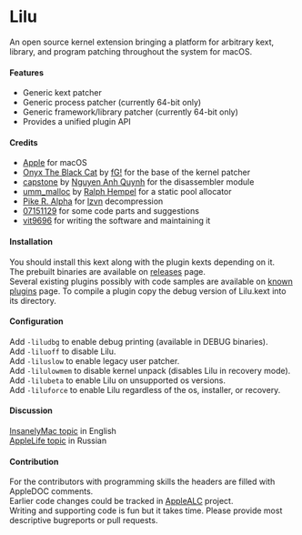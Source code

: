 Lilu
====

An open source kernel extension bringing a platform for arbitrary kext, library, and program patching throughout the system for macOS.

#### Features
- Generic kext patcher
- Generic process patcher (currently 64-bit only)
- Generic framework/library patcher (currently 64-bit only)
- Provides a unified plugin API

#### Credits
- [Apple](https://www.apple.com) for macOS  
- [Onyx The Black Cat](https://github.com/gdbinit/onyx-the-black-cat) by [fG!](https://reverse.put.as) for the base of the kernel patcher  
- [capstone](https://github.com/aquynh/capstone) by [Nguyen Anh Quynh](https://github.com/aquynh) for the disassembler module  
- [umm_malloc](https://github.com/rhempel/umm_malloc) by [Ralph Hempel](https://github.com/rhempel) for a static pool allocator  
- [Pike R. Alpha](https://github.com/Piker-Alpha) for [lzvn](https://github.com/Piker-Alpha/LZVN) decompression  
- [07151129](https://github.com/07151129) for some code parts and suggestions  
- [vit9696](https://github.com/vit9696) for writing the software and maintaining it

#### Installation
You should install this kext along with the plugin kexts depending on it.  
The prebuilt binaries are available on [releases](https://github.com/vit9696/Lilu/releases) page.  
Several existing plugins possibly with code samples are available on [known plugins](https://github.com/vit9696/Lilu/blob/master/KnownPlugins.md) page.
To compile a plugin copy the debug version of Lilu.kext into its directory.

#### Configuration
Add `-liludbg` to enable debug printing (available in DEBUG binaries).  
Add `-liluoff` to disable Lilu.  
Add `-liluslow` to enable legacy user patcher.  
Add `-lilulowmem` to disable kernel unpack (disables Lilu in recovery mode).  
Add `-lilubeta` to enable Lilu on unsupported os versions.  
Add `-liluforce` to enable Lilu regardless of the os, installer, or recovery.

#### Discussion
[InsanelyMac topic](http://www.insanelymac.com/forum/topic/321371-lilu-—-kext-and-process-patcher/) in English  
[AppleLife topic](https://applelife.ru/threads/lilu-patcher-kekstov-i-processov.1964133/) in Russian

#### Contribution
For the contributors with programming skills the headers are filled with AppleDOC comments.  
Earlier code changes could be tracked in [AppleALC](https://github.com/vit9696/AppleALC) project.   
Writing and supporting code is fun but it takes time. Please provide most descriptive bugreports or pull requests.

